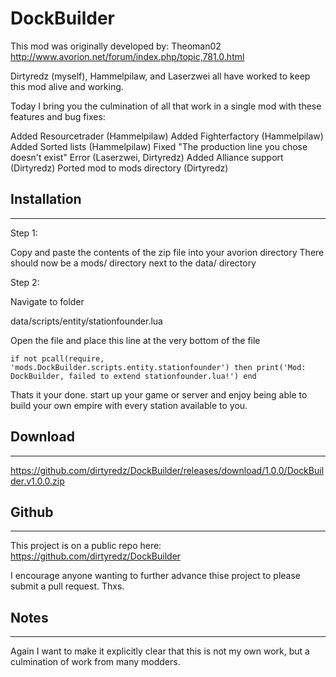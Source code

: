 # DockBuilder

This mod was originally developed by: Theoman02 http://www.avorion.net/forum/index.php/topic,781.0.html

Dirtyredz (myself), Hammelpilaw, and Laserzwei all have worked to keep this mod alive and working.

Today I bring you the culmination  of all that work in a single mod with these features and bug fixes:

Added Resourcetrader (Hammelpilaw)
Added Fighterfactory (Hammelpilaw)
Added Sorted lists (Hammelpilaw)
Fixed "The production line you chose doesn't exist" Error (Laserzwei, Dirtyredz)
Added Alliance support (Dirtyredz)
Ported mod to mods directory (Dirtyredz)


## Installation
___
Step 1:

Copy and paste the contents of the zip file into your avorion directory
There should now be a mods/ directory next to the data/ directory

Step 2:

Navigate to folder

data/scripts/entity/stationfounder.lua

Open the file and place this line at the very bottom of the file

    if not pcall(require, 'mods.DockBuilder.scripts.entity.stationfounder') then print('Mod: DockBuilder, failed to extend stationfounder.lua!') end

Thats it your done. start up your game or server and enjoy being able to build your own empire with every station available to you.

## Download
___
https://github.com/dirtyredz/DockBuilder/releases/download/1.0.0/DockBuilder.v1.0.0.zip

## Github
___
This project is on a public repo here:
https://github.com/dirtyredz/DockBuilder

I encourage anyone wanting to further advance thise project to please submit a pull request. Thxs.

## Notes
___
Again I want to make it explicitly clear that this is not my own work, but a culmination  of work from many modders.

